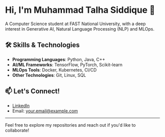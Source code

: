 # Hi, I'm Muhammad Talha Siddique 👋

A Computer Science student at FAST National University, with a deep interest in Generative AI, Natural Language Processing (NLP) and MLOps. 

## 🛠 Skills & Technologies

- **Programming Languages**: Python, Java, C++
- **AI/ML Frameworks**: TensorFlow, PyTorch, Scikit-learn
- **MLOps Tools**: Docker, Kubernetes, CI/CD
- **Other Technologies**: Git, Linux, SQL

## 📫 Let's Connect!

- [LinkedIn](https://www.linkedin.com/in/muhammad-talha-siddique-3552a722a/)
- Email: [your.email@example.com](muhammadtalhasiddique2@gmail.com)

---

Feel free to explore my repositories and reach out if you'd like to collaborate!
